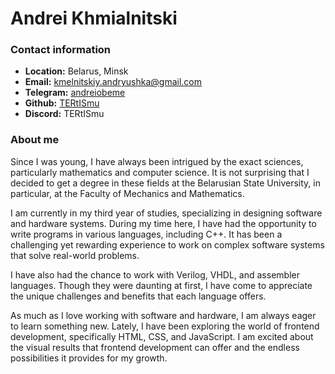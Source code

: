 # Andrei Khmialnitski

### Contact information 
+ **Location:** Belarus, Minsk
+ **Email:** kmelnitskiy.andryushka@gmail.com
+ **Telegram:** [andreiobeme](https://t.me/andreiobeme)
+ **Github:** [TERtISmu](https://github.com/TERtISmu)
+ **Discord:** TERtISmu 

### About me
Since I was young, I have always been intrigued by the exact sciences, particularly mathematics and computer science. It is not surprising that I decided to get a degree in these fields at the Belarusian State University, in particular, at the Faculty of Mechanics and Mathematics.

I am currently in my third year of studies, specializing in designing software and hardware systems. During my time here, I have had the opportunity to write programs in various languages, including C++. It has been a challenging yet rewarding experience to work on complex software systems that solve real-world problems.

I have also had the chance to work with Verilog, VHDL, and assembler languages. Though they were daunting at first, I have come to appreciate the unique challenges and benefits that each language offers.

As much as I love working with software and hardware, I am always eager to learn something new. Lately, I have been exploring the world of frontend development, specifically HTML, CSS, and JavaScript. I am excited about the visual results that frontend development can offer and the endless possibilities it provides for my growth.